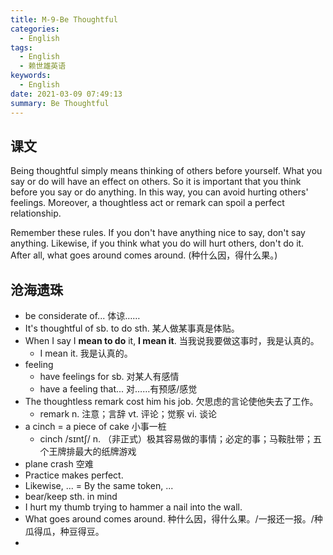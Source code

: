 ```yaml
---
title: M-9-Be Thoughtful
categories:
  - English
tags:
  - English
  - 赖世雄英语
keywords:
  - English
date: 2021-03-09 07:49:13
summary: Be Thoughtful
---
```


## 课文

Being thoughtful simply means thinking of others before yourself. What you say or do will have an effect on others. So it is important that you think before you say or do anything. In this way, you can avoid hurting others' feelings. Moreover, a thoughtless act or remark can spoil a perfect relationship.

Remember these rules. If you don't have anything nice to say, don't say anything. Likewise, if you think what you do will hurt others, don't do it. After all, what goes around comes around. (种什么因，得什么果。)


## 沧海遗珠

- be considerate of...  体谅……
- It's thoughtful of sb. to do sth. 某人做某事真是体贴。
- When I say I **mean to do** it, **I mean it**.  当我说我要做这事时，我是认真的。
  - I mean it. 我是认真的。
- feeling
  - have feelings for sb. 对某人有感情
  - have a feeling that... 对……有预感/感觉
- The thoughtless remark cost him his job. 欠思虑的言论使他失去了工作。
  - remark     n. 注意；言辞   vt. 评论；觉察   vi. 谈论
- a cinch = a piece of cake 小事一桩
  - cinch /sɪntʃ/  n. （非正式）极其容易做的事情；必定的事；马鞍肚带；五个王牌排最大的纸牌游戏
- plane crash 空难
- Practice makes perfect.
- Likewise, ... = By the same token, ...
- bear/keep sth. in mind
- I hurt my thumb trying to hammer a nail into the wall.
- What goes around comes around. 种什么因，得什么果。/一报还一报。/种瓜得瓜，种豆得豆。
- 